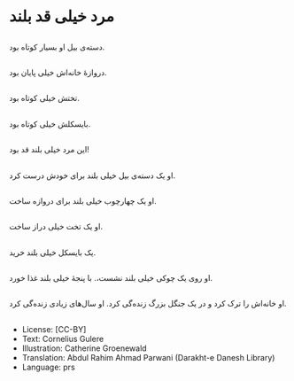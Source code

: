 # مرد خیلی قد بلند

##
دسته‌ی بیل او بسیار کوتاه بود.

##
دروازۀ خانه‌اش خیلی پایان بود.

##
تختش خیلی کوتاه بود.

##
بایسکلش خیلی کوتاه بود.

##
این مرد خیلی بلند قد بود!

##
او یک دسته‌ی بیل خیلی بلند برای خودش درست کرد.

##
او یک چهارچوب خیلی بلند برای دروازه ساخت.

##
او یک تخت خیلی دراز ساخت.

##
یک بایسکل خیلی بلند خرید.

##
او روی یک چوکی خیلی بلند نشست،. با پنجۀ خیلی بلند غذا خورد.

##
او خانه‌اش را ترک کرد و در یک جنگل بزرگ زنده‌گی کرد. او سال‌های زیادی زنده‌گی کرد.

##
* License: [CC-BY]
* Text: Cornelius Gulere
* Illustration: Catherine Groenewald
* Translation: Abdul Rahim Ahmad Parwani (Darakht-e Danesh Library)
* Language: prs
